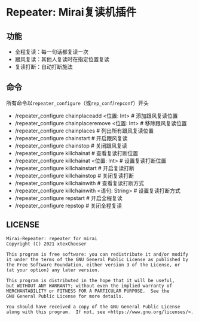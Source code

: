 # Repeater: Mirai复读机插件

## 功能

- 全程复读：每一句话都复读一次
- 跟风复读：其他人复读时在指定位置复读
- 复读打断：自动打断施法

## 命令

所有命令以`repeater_configure`（或`rep_conf`/`repconf`）开头

- /repeater_configure chainplaceadd <位置: Int>  # 添加跟风复读位置
- /repeater_configure chainplaceremove <位置: Int>  # 移除跟风复读位置
- /repeater_configure chainplaces  # 列出所有跟风复读位置
- /repeater_configure chainstart  # 开启跟风复读
- /repeater_configure chainstop  # 关闭跟风复读
- /repeater_configure killchainat  # 查看复读打断位置
- /repeater_configure killchainat <位置: Int>  # 设置复读打断位置
- /repeater_configure killchainstart  # 开启复读打断
- /repeater_configure killchainstop  # 关闭复读打断
- /repeater_configure killchainwith  # 查看复读打断方式
- /repeater_configure killchainwith <语句: String>  # 设置复读打断方式
- /repeater_configure repstart  # 开启全程复读
- /repeater_configure repstop  # 关闭全程复读

## LICENSE

```
Mirai-Repeater: repeater for mirai
Copyright (C) 2021 xtexChooser

This program is free software: you can redistribute it and/or modify
it under the terms of the GNU General Public License as published by
the Free Software Foundation, either version 3 of the License, or
(at your option) any later version.

This program is distributed in the hope that it will be useful,
but WITHOUT ANY WARRANTY; without even the implied warranty of
MERCHANTABILITY or FITNESS FOR A PARTICULAR PURPOSE.  See the
GNU General Public License for more details.

You should have received a copy of the GNU General Public License
along with this program.  If not, see <https://www.gnu.org/licenses/>.
```

